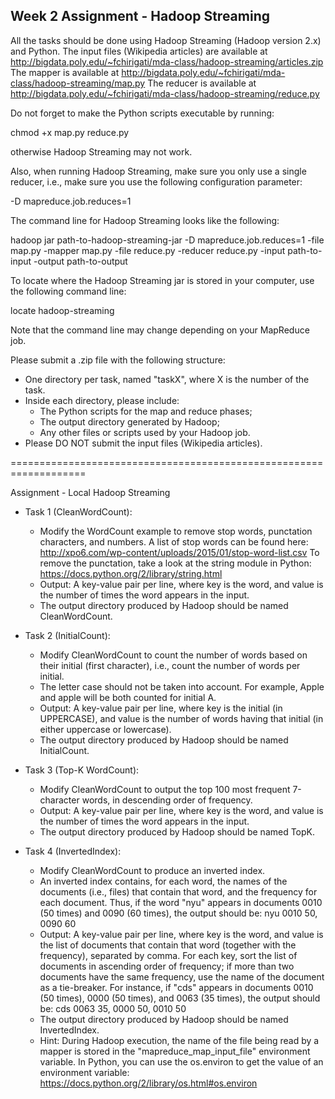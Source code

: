 Week 2 Assignment - Hadoop Streaming
---------------------------------------

All the tasks should be done using Hadoop Streaming (Hadoop version 2.x) and Python.
The input files (Wikipedia articles) are available at http://bigdata.poly.edu/~fchirigati/mda-class/hadoop-streaming/articles.zip
The mapper is available at http://bigdata.poly.edu/~fchirigati/mda-class/hadoop-streaming/map.py
The reducer is available at http://bigdata.poly.edu/~fchirigati/mda-class/hadoop-streaming/reduce.py

Do not forget to make the Python scripts executable by running:

  chmod +x map.py reduce.py

otherwise Hadoop Streaming may not work.

Also, when running Hadoop Streaming, make sure you only use a single reducer, i.e., make sure you use the following configuration parameter:

  -D mapreduce.job.reduces=1

The command line for Hadoop Streaming looks like the following:

  hadoop jar path-to-hadoop-streaming-jar -D mapreduce.job.reduces=1 -file map.py -mapper map.py -file reduce.py -reducer reduce.py -input path-to-input -output path-to-output

To locate where the Hadoop Streaming jar is stored in your computer, use the following command line:

  locate hadoop-streaming

Note that the command line may change depending on your MapReduce job.

Please submit a .zip file with the following structure:
  - One directory per task, named "taskX", where X is the number of the task.
  - Inside each directory, please include:
    - The Python scripts for the map and reduce phases;
    - The output directory generated by Hadoop;
    - Any other files or scripts used by your Hadoop job.
  - Please DO NOT submit the input files (Wikipedia articles).

===================================================================

Assignment - Local Hadoop Streaming

- Task 1 (CleanWordCount):
  - Modify the WordCount example to remove stop words, punctation characters, and numbers.
    A list of stop words can be found here: http://xpo6.com/wp-content/uploads/2015/01/stop-word-list.csv
    To remove the punctation, take a look at the string module in Python: https://docs.python.org/2/library/string.html
  - Output: A key-value pair per line, where key is the word, and value is the number of times the word appears in the input.
  - The output directory produced by Hadoop should be named CleanWordCount.

- Task 2 (InitialCount):
  - Modify CleanWordCount to count the number of words based on their initial (first character), i.e., count the number of words per initial.
  - The letter case should not be taken into account. For example, Apple and apple will be both counted for initial A.
  - Output: A key-value pair per line, where key is the initial (in UPPERCASE), and value is the number of words having that initial (in either uppercase or lowercase).
  - The output directory produced by Hadoop should be named InitialCount.

- Task 3 (Top-K WordCount):
  - Modify CleanWordCount to output the top 100 most frequent 7-character words, in descending order of frequency.
  - Output: A key-value pair per line, where key is the word, and value is the number of times the word appears in the input.
  - The output directory produced by Hadoop should be named TopK.

- Task 4 (InvertedIndex):
  - Modify CleanWordCount to produce an inverted index.
  - An inverted index contains, for each word, the names of the documents (i.e., files) that contain that word, and the frequency for each document. Thus, if the word "nyu" appears in documents 0010 (50 times) and 0090 (60 times), the output should be:
    nyu    0010 50, 0090 60
  - Output: A key-value pair per line, where key is the word, and value is the list of documents that contain that word (together with the frequency), separated by comma. For each key, sort the list of documents in ascending order of frequency; if more than two documents have the same frequency, use the name of the document as a tie-breaker. For instance, if "cds" appears in documents 0010 (50 times), 0000 (50 times), and 0063 (35 times), the output should be:
    cds    0063 35, 0000 50, 0010 50
  - The output directory produced by Hadoop should be named InvertedIndex.
  - Hint: During Hadoop execution, the name of the file being read by a mapper is stored in the "mapreduce_map_input_file" environment variable. In Python, you can use the os.environ to get the value of an environment variable: https://docs.python.org/2/library/os.html#os.environ
